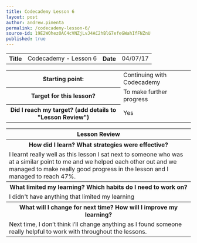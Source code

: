 ```yaml
---
title: Codecademy Lesson 6
layout: post
author: andrew.pimenta
permalink: /codecademy-lesson-6/
source-id: 19E2WOhezOAC4cVNZjLvJ4AC2hBlG7efeGWahIfFNZnU
published: true
---
```

<table>
  <tr>
    <th>Title</th>
    <td>Codecademy - Lesson 6</td>
    <th>Date</th>
    <td>04/07/17</td>
  </tr>
</table>


<table>
  <tr>
    <th>Starting point:</th>
    <td>Continuing with Codecademy</td>
  </tr>
  <tr>
    <th>Target for this lesson?</th>
    <td>To make further progress</td>
  </tr>
  <tr>
    <th>Did I reach my target? 
(add details to "Lesson Review")</th>
    <td> Yes</td>
  </tr>
</table>


<table>
  <tr>
    <th>Lesson Review</th>
  </tr>
  <tr>
    <th>How did I learn? What strategies were effective? </th>
  </tr>
  <tr>
    <td>I learnt really well as this lesson I sat next to someone who was at a similar point to me and we helped each other out and we managed to make really good progress in the lesson and I managed to reach 47%.</td>
  </tr>
  <tr>
    <th>What limited my learning? Which habits do I need to work on? </th>
  </tr>
  <tr>
    <td>I didn't have anything that limited my learning</td>
  </tr>
  <tr>
    <th>What will I change for next time? How will I improve my learning?</th>
  </tr>
  <tr>
    <td>Next time, I don’t think i’ll change anything as I found someone really helpful to work with throughout the lessons.</td>
  </tr>
</table>


